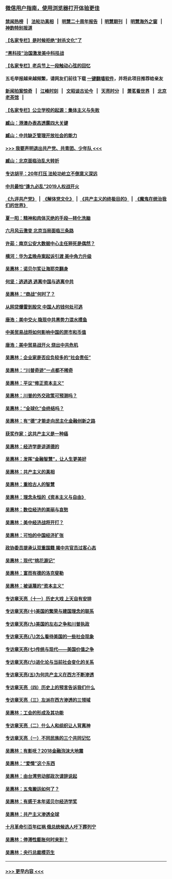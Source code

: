 ### [微信用户指南，使用浏览器打开体验更佳](https://github.com/gfw-breaker/banned-news1/blob/master/indexes/wechat-guide.md?t=0)
#### [禁闻热榜](热点新闻.md?t=0)  &nbsp;&nbsp;|&nbsp;&nbsp; [法轮功真相](https://github.com/gfw-breaker/truth/blob/master/README.md?t=0) &nbsp;&nbsp;|&nbsp;&nbsp; [明慧二十周年报告](https://github.com/gfw-breaker/mh-reports/blob/master/README.md?t=0) &nbsp;&nbsp;|&nbsp;&nbsp;[明慧期刊](https://github.com/gfw-breaker/mh-qikan) &nbsp;&nbsp;|&nbsp;&nbsp; [明慧海外之窗](https://github.com/gfw-breaker/mh-news/blob/master/README.md?t=0) &nbsp;&nbsp;|&nbsp;&nbsp; [神韵特别报道](https://github.com/gfw-breaker/mh-news/blob/master/shenyun.md?t=0)
#### [【名家专栏】是时候拒绝“封杀文化”了](../pages/nsc423/n11814093.md?t=02100401) 
#### [“黑科技”治国激发美中科技战](../pages/nsc423/n11638056.md?t=02100401) 
#### [【名家专栏】老兵节上一段触动心弦的回忆](../pages/nsc423/n11646016.md?t=02100401) 
#### 五毛举报越来越频繁，请网友们前往下载 [一键翻墙软件](https://github.com/gfw-breaker/ssr-accounts)，并将此项目推荐给亲友
#### [新闻拍案惊奇](https://github.com/gfw-breaker/banned-news1/blob/master/pages/link4.md) &nbsp;&nbsp;|&nbsp;&nbsp; [江峰时刻](https://github.com/gfw-breaker/banned-news1/blob/master/pages/link4.md) &nbsp;&nbsp;|&nbsp;&nbsp; [文昭谈古论今](https://github.com/gfw-breaker/banned-news1/blob/master/pages/link4.md) &nbsp;&nbsp;|&nbsp;&nbsp; [天亮时分](https://github.com/gfw-breaker/banned-news1/blob/master/pages/link4.md) &nbsp;&nbsp;|&nbsp;&nbsp; [萧茗看世界](https://github.com/gfw-breaker/banned-news1/blob/master/pages/link4.md) &nbsp;&nbsp;|&nbsp;&nbsp; [北京老茶馆](https://github.com/gfw-breaker/banned-news1/blob/master/pages/link4.md) &nbsp;&nbsp;|&nbsp;&nbsp; 
#### [【名家专栏】公立学校的起源：集体主义与失败](../pages/nsc423/n11601833.md?t=02100401) 
#### [臧山：港澳办表态透露四大关键](../pages/nsc423/n11421628.md?t=02100401) 
#### [臧山：中共缺乏管理开放社会的能力](../pages/nsc423/n11407457.md?t=02100401) 
#### [>>> 我要声明退出共产党、共青团、少年队 <<<](https://github.com/begood0513/goodnews/blob/master/quit/letter.md) 
#### [臧山：北京面临治乱大转折](../pages/nsc423/n11406895.md?t=02100401) 
#### [专访胡平：20年打压 法轮功屹立不倒意义深远](../pages/nsc423/n11398800.md?t=02100401) 
#### [中共最怕“逢九必乱”2019人权战开火](../pages/nsc423/n11385248.md?t=02100401) 
#### [《九评共产党》](https://github.com/begood0513/9ping.md/blob/master/README.md) &nbsp;|&nbsp; [《解体党文化》](../../../../jtdwh.md/blob/master/README.md)  &nbsp;|&nbsp; [《共产主义的终极目的》](../../../../gczydzjmd.md/blob/master/README.md) &nbsp;|&nbsp; [《魔鬼在统治我们的世界》](../../../../mgztzwmdsj.md/blob/master/README.md) 
#### [夏一阳：精神和肉体灭绝的手段—转化洗脑](../pages/nsc423/n11368250.md?t=02100401) 
#### [六月风云激变 北京当局面临三条路](../pages/nsc423/n11313668.md?t=02100401) 
#### [许茹：南京公安大数据中心主任猝死是偶然？](../pages/nsc423/n11064744.md?t=02100401) 
#### [横河：华为孟晚舟案起诉引渡 美中角力升级](../pages/nsc423/n11027230.md?t=02100401) 
#### [吴惠林：诺贝尔奖让海耶克翻身](../pages/nsc423/n10890049.md?t=02100401) 
#### [何坚：逃逃逃 逃离中国与逃离中共](../pages/nsc423/n10592891.md?t=02100401) 
#### [吴惠林：“商战”何时了？](../pages/nsc423/n10573558.md?t=02100401) 
#### [从网贷爆雷到股灾 中国人的钱何处可逃](../pages/nsc423/n10572800.md?t=02100401) 
#### [唐浩：美中交火 隐现中共黑势力混水摸鱼](../pages/nsc423/n10544040.md?t=02100401) 
#### [中美贸易战将如何影响中国的房市和币值](../pages/nsc423/n10543697.md?t=02100401) 
#### [唐浩：美中贸易战开火 烧出中共危机](../pages/nsc423/n10540126.md?t=02100401) 
#### [吴惠林：企业家是否应负较多的“社会责任”](../pages/nsc423/n10535022.md?t=02100401) 
#### [吴惠林：“川普奇迹”一点都不稀奇](../pages/nsc423/n10512808.md?t=02100401) 
#### [吴惠林：平议“修正资本主义”](../pages/nsc423/n10495724.md?t=02100401) 
#### [吴惠林：川普的外交政策可预测吗？](../pages/nsc423/n10462387.md?t=02100401) 
#### [吴惠林：“全球化”会终结吗？](../pages/nsc423/n10452838.md?t=02100401) 
#### [吴惠林：有“德”才能走向民主化金融创新之路](../pages/nsc423/n10432292.md?t=02100401) 
#### [获奖作家：这共产主义是一种癌](../pages/nsc423/n10431541.md?t=02100401) 
#### [吴惠林：经济学是讲道德的](../pages/nsc423/n10398014.md?t=02100401) 
#### [吴惠林：发挥“金融智慧”，让人生更美好](../pages/nsc423/n10375019.md?t=02100401) 
#### [吴惠林：共产主义的真相](../pages/nsc423/n10351394.md?t=02100401) 
#### [吴惠林：重拾古人的智慧](../pages/nsc423/n10337691.md?t=02100401) 
#### [吴惠林：理念永恒的《资本主义与自由》](../pages/nsc423/n10316274.md?t=02100401) 
#### [吴惠林：数位经济的美丽与哀愁](../pages/nsc423/n10292946.md?t=02100401) 
#### [吴惠林：美中经济战将开打？](../pages/nsc423/n10258825.md?t=02100401) 
#### [吴惠林：可怕的中国经济扩张](../pages/nsc423/n10219147.md?t=02100401) 
#### [政协委员提承认双重国籍 揭中共官员过客心态](../pages/nsc423/n10208809.md?t=02100401) 
#### [吴惠林：现代“桃花源记”](../pages/nsc423/n10185234.md?t=02100401) 
#### [吴惠林：富而有德的洛克斐勒](../pages/nsc423/n10142264.md?t=02100401) 
#### [吴惠林：被诬蔑的“资本主义”](../pages/nsc423/n10124816.md?t=02100401) 
#### [专访章天亮（十一）历史大戏 上天自有安排](../pages/nsc423/n10094905.md?t=02100401) 
#### [专访章天亮(十)美国的繁荣与建国理念的联系](../pages/nsc423/n10094899.md?t=02100401) 
#### [专访章天亮(九)美国的左右之争和川普执政](../pages/nsc423/n10094889.md?t=02100401) 
#### [专访章天亮(八)怎么看待美国的一些社会现象](../pages/nsc423/n10094857.md?t=02100401) 
#### [专访章天亮(七)传统与现代——美国价值之争](../pages/nsc423/n10093140.md?t=02100401) 
#### [专访章天亮(六)进化论与当前社会变化的关系](../pages/nsc423/n10092036.md?t=02100401) 
#### [专访章天亮(五)为何共产主义在西方不断渗透](../pages/nsc423/n10083620.md?t=02100401) 
#### [专访章天亮（四）历史上的预言告诉我们什么](../pages/nsc423/n10083606.md?t=02100401) 
#### [专访章天亮（三）左派在西方渗透的三领域](../pages/nsc423/n10081115.md?t=02100401) 
#### [吴惠林：工会的形成及其功能](../pages/nsc423/n10080633.md?t=02100401) 
#### [专访章天亮（二）什么人和组织让人背离神](../pages/nsc423/n10076637.md?t=02100401) 
#### [专访章天亮（一）不同民族的三个共同记忆](../pages/nsc423/n10074188.md?t=02100401) 
#### [吴惠林：有影呒？2018金融泡沫大地震](../pages/nsc423/n10040534.md?t=02100401) 
#### [吴惠林：“爱情”这个东西](../pages/nsc423/n10019423.md?t=02100401) 
#### [吴惠林：由台湾劳动部政次请辞说起](../pages/nsc423/n9979679.md?t=02100401) 
#### [吴惠林：五鬼搬运如何了？](../pages/nsc423/n9925338.md?t=02100401) 
#### [吴惠林：有感于本年诺贝尔经济学奖](../pages/nsc423/n9871883.md?t=02100401) 
#### [吴惠林：共产主义渗透全球](../pages/nsc423/n9812748.md?t=02100401) 
#### [十月革命引百年红祸 俄总统候选人吁下葬列宁](../pages/nsc423/n9810182.md?t=02100401) 
#### [吴惠林：停滞性膨胀何时来到？](../pages/nsc423/n9764136.md?t=02100401) 
#### [吴惠林：央行总裁模范生](../pages/nsc423/n9728134.md?t=02100401) 

----
#### [ >>> 更早内容 <<< ](../indexes/nsc423-earlier.md)
